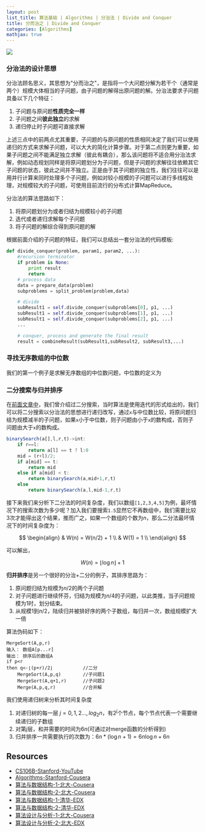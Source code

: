 ```yaml
---
layout: post
list_title: 算法基础 | Algorithms | 分治法 | Divide and Conquer
title: 分而治之 | Divide and Conquer
categories: [Algorithms]
mathjax: true
---
```


<img class="md-img-center" src="{{site.baseurl}}/assets/images/2015/09/dc-1.png">

### 分治法的设计思想

分治法顾名思义，其思想为"分而治之"，是指将一个大问题分解为若干个（通常是两个）规模大体相当的子问题，由子问题的解得出原问题的解。分治法要求子问题具备以下几个特征：

1. 子问题与原问题**性质完全一样**
2. 子问题之间**彼此独立**的求解
3. 递归停止时子问题可直接求解

上述三点中的前两点尤其重要，子问题的与原问题的性质相同决定了我们可以使用递归的方式来求解子问题，可以大大的简化计算步骤。对于第二点则更为重要，如果子问题之间不能满足独立求解（彼此有耦合），那么该问题将不适合用分治法求解，例如动态规划同样是将原问题划分为子问题，但是子问题的求解往往依赖其它子问题的状态，彼此之间并不独立。正是由于其子问题的独立性，我们往往可以是用并行计算来同时处理多个子问题，例如对较小规模的子问题可以进行多线程处理，对规模较大的子问题，可使用目前流行的分布式计算MapReduce。

分治法的算法思路如下：

1. 将原问题划分为或者归结为规模较小的子问题
2. 迭代或者递归求解每个子问题
3. 将子问题的解综合得到原问题的解

根据前面介绍的子问题的特征，我们可以总结出一套分治法的代码模板:

```python
def divide_conquer(problem, param1, param2, ...):
    #recursion terminator
    if problem is None:
        print result
        return
    # process data
    data = prepare_data(problem)
    subproblems = split_problem(problem,data)

    # divide
    subResult1 = self.divide_conquer(subproblems[0], p1, ...)
    subResult1 = self.divide_conquer(subproblems[1], p1, ...)
    subResult1 = self.divide_conquer(subproblems[2], p1, ...)
    ...

    # conquer, process and generate the final result
    result = combineResult(subResult1,subResult2, subResult3,...)
```

### 寻找无序数组的中位数

我们的第一个例子是求解无序数组的中位数问题，中位数的定义为

### 二分搜索与归并排序

在[前面文章中]()，我们曾介绍过二分搜索，当时算法是使用迭代的形式给出的，我们可以将二分搜索以分治法的思想进行递归改写，通过`x`与中位数比较，将原问题归结为规模减半的子问题，如果`x`小于中位数，则子问题由小于`x`的数构成，否则子问题由大于`x`的数构成。

```javascript
binarySearch(a[],l,r,t)->int:
    if r==l:
        return a[l] == t ? l:0
    mid = (r+l)/2;
    if a[mid] == t:
        return mid
    else if a[mid] < t:
        return binarySearch(a,mid+1,r,t)
    else
        return binarySearch(a,l,mid-1,r,t)
```

接下来我们来分析下二分法的时间复杂度，我们以数组`[1,2,3,4,5]`为例，最坏情况下的搜索次数为多少呢？加入我们要搜索`1.5`显然它不再数组中，我们需要比较3次才能得出这个结果，推而广之，如果一个数组的个数为$n$，那么二分法最坏情况下的时间复杂度为：

$$
\begin{align}
& W(n) = W(n/2) + 1 \\
& W(1) = 1 \\
\end{align}
$$

可以解出，

$$
W(n) = \lfloor \log{n} \rfloor + 1
$$

**归并排序**是另一个很好的分治+二分的例子，其排序思路为：

1. 原问题归结为规模为$n/2$的两个子问题
2. 对子问题进行继续怀芬，归结为规模为$n/4$的子问题，以此类推，当子问题规模为1时，划分结束。
3. 从规模1到$n/2$，陆续归并被排好序的两个子数组，每归并一次，数组规模扩大一倍

算法伪码如下：

```
MergeSort(A,p,r)
输入： 数组A[p...r]
输出： 排序后的数组A
if p<r
then q<-⌊(p+r)/2⌋           //二分
	MergeSort(A,p,q)        //子问题1
	MergeSort(A,q+1,r)      //子问题2
	Merge(A,p,q,r)          //合并解
 ```
我们使用递归树来分析其时间复杂度

1. 对递归树的每一层 $j=0,1,2...,log_2{n}$，有$2^j$个节点，每个节点代表一个需要继续递归的子数组
2. 对第$j$层，和并需要的时间为$6n$(可通过对merge函数的分析得到)
3. 归并排序一共需要执行的次数为：$6n*(\log{n}+1) = 6n\log{n} + {6n}$


## Resources

- [CS106B-Stanford-YouTube](https://www.youtube.com/watch?v=NcZ2cu7gc-A&list=PLnfg8b9vdpLn9exZweTJx44CII1bYczuk)
- [Algorithms-Stanford-Cousera](https://www.coursera.org/learn/algorithms-divide-conquer/home/welcome)
- [算法与数据结构-1-北大-Cousera](https://www.coursera.org/learn/shuju-jiegou-suanfa/home/welcome)
- [算法与数据结构-2-北大-Cousera](https://www.coursera.org/learn/gaoji-shuju-jiegou/home/welcome)
- [算法与数据结构-1-清华-EDX](https://courses.edx.org/courses/course-v1:TsinghuaX+30240184.1x+3T2017/course/)
- [算法与数据结构-2-清华-EDX](https://courses.edx.org/courses/course-v1:PekingX+04833050X+1T2016/course/)
- [算法设计与分析-1-北大-Cousera](https://www.coursera.org/learn/algorithms/home/welcome)
- [算法设计与分析-2-北大-EDX](https://courses.edx.org/courses/course-v1:PekingX+04833050X+1T2016/course/)